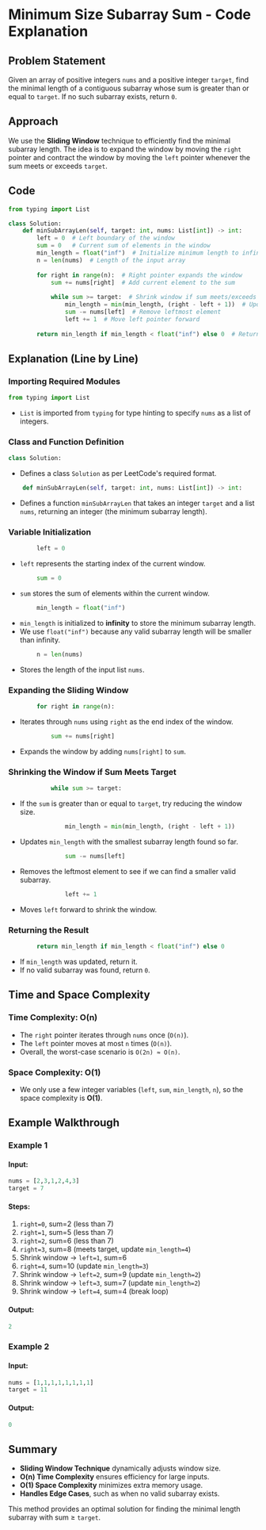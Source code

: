 # Minimum Size Subarray Sum - Code Explanation

## Problem Statement
Given an array of positive integers `nums` and a positive integer `target`, find the minimal length of a contiguous subarray whose sum is greater than or equal to `target`. If no such subarray exists, return `0`.

## Approach
We use the **Sliding Window** technique to efficiently find the minimal subarray length. The idea is to expand the window by moving the `right` pointer and contract the window by moving the `left` pointer whenever the sum meets or exceeds `target`.

## Code
```python
from typing import List

class Solution:
    def minSubArrayLen(self, target: int, nums: List[int]) -> int:
        left = 0  # Left boundary of the window
        sum = 0   # Current sum of elements in the window
        min_length = float("inf")  # Initialize minimum length to infinity
        n = len(nums)  # Length of the input array
        
        for right in range(n):  # Right pointer expands the window
            sum += nums[right]  # Add current element to the sum
            
            while sum >= target:  # Shrink window if sum meets/exceeds target
                min_length = min(min_length, (right - left + 1))  # Update min length
                sum -= nums[left]  # Remove leftmost element
                left += 1  # Move left pointer forward
        
        return min_length if min_length < float("inf") else 0  # Return result
```

## Explanation (Line by Line)

### **Importing Required Modules**
```python
from typing import List
```
- `List` is imported from `typing` for type hinting to specify `nums` as a list of integers.

### **Class and Function Definition**
```python
class Solution:
```
- Defines a class `Solution` as per LeetCode's required format.

```python
    def minSubArrayLen(self, target: int, nums: List[int]) -> int:
```
- Defines a function `minSubArrayLen` that takes an integer `target` and a list `nums`, returning an integer (the minimum subarray length).

### **Variable Initialization**
```python
        left = 0  
```
- `left` represents the starting index of the current window.

```python
        sum = 0  
```
- `sum` stores the sum of elements within the current window.

```python
        min_length = float("inf")  
```
- `min_length` is initialized to **infinity** to store the minimum subarray length.
- We use `float("inf")` because any valid subarray length will be smaller than infinity.

```python
        n = len(nums)
```
- Stores the length of the input list `nums`.

### **Expanding the Sliding Window**
```python
        for right in range(n):
```
- Iterates through `nums` using `right` as the end index of the window.

```python
            sum += nums[right]
```
- Expands the window by adding `nums[right]` to `sum`.

### **Shrinking the Window if Sum Meets Target**
```python
            while sum >= target:
```
- If the `sum` is greater than or equal to `target`, try reducing the window size.

```python
                min_length = min(min_length, (right - left + 1))
```
- Updates `min_length` with the smallest subarray length found so far.

```python
                sum -= nums[left]
```
- Removes the leftmost element to see if we can find a smaller valid subarray.

```python
                left += 1
```
- Moves `left` forward to shrink the window.

### **Returning the Result**
```python
        return min_length if min_length < float("inf") else 0
```
- If `min_length` was updated, return it.
- If no valid subarray was found, return `0`.

## **Time and Space Complexity**
### **Time Complexity: O(n)**
- The `right` pointer iterates through `nums` once (`O(n)`).
- The `left` pointer moves at most `n` times (`O(n)`).
- Overall, the worst-case scenario is `O(2n) ≈ O(n)`.

### **Space Complexity: O(1)**
- We only use a few integer variables (`left`, `sum`, `min_length`, `n`), so the space complexity is **O(1)**.

## **Example Walkthrough**
### **Example 1**
#### Input:
```python
nums = [2,3,1,2,4,3]
target = 7
```
#### Steps:
1. `right=0`, sum=2 (less than 7)
2. `right=1`, sum=5 (less than 7)
3. `right=2`, sum=6 (less than 7)
4. `right=3`, sum=8 (meets target, update `min_length=4`)
5. Shrink window → `left=1`, sum=6
6. `right=4`, sum=10 (update `min_length=3`)
7. Shrink window → `left=2`, sum=9 (update `min_length=2`)
8. Shrink window → `left=3`, sum=7 (update `min_length=2`)
9. Shrink window → `left=4`, sum=4 (break loop)

#### Output:
```python
2
```

### **Example 2**
#### Input:
```python
nums = [1,1,1,1,1,1,1,1]
target = 11
```
#### Output:
```python
0
```

## **Summary**
- **Sliding Window Technique** dynamically adjusts window size.
- **O(n) Time Complexity** ensures efficiency for large inputs.
- **O(1) Space Complexity** minimizes extra memory usage.
- **Handles Edge Cases**, such as when no valid subarray exists.

This method provides an optimal solution for finding the minimal length subarray with sum ≥ `target`.

